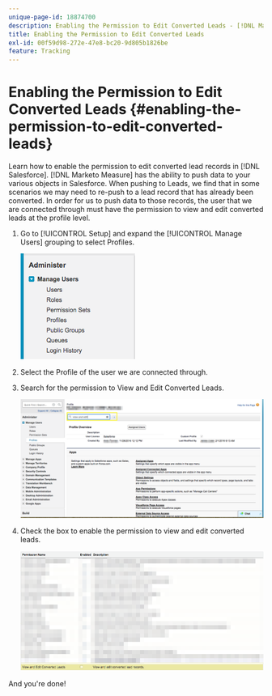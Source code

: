 ```yaml
---
unique-page-id: 18874700
description: Enabling the Permission to Edit Converted Leads - [!DNL Marketo Measure]
title: Enabling the Permission to Edit Converted Leads
exl-id: 00f59d98-272e-47e8-bc20-9d805b1826be
feature: Tracking
---
```

# Enabling the Permission to Edit Converted Leads {#enabling-the-permission-to-edit-converted-leads}

Learn how to enable the permission to edit converted lead records in [!DNL Salesforce]. [!DNL Marketo Measure] has the ability to push data to your various objects in Salesforce. When pushing to Leads, we find that in some scenarios we may need to re-push to a lead record that has already been converted. In order for us to push data to those records, the user that we are connected through must have the permission to view and edit converted leads at the profile level.

1. Go to [!UICONTROL Setup] and expand the [!UICONTROL Manage Users] grouping to select Profiles.

   ![](assets/1-2.png)

1. Select the Profile of the user we are connected through.

1. Search for the permission to View and Edit Converted Leads.

   ![](assets/2-1.png)

1. Check the box to enable the permission to view and edit converted leads.

   ![](assets/3-1.png)

And you're done!
